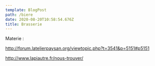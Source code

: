 ```yaml
---
template: BlogPost
path: /biere
date: 2020-08-20T10:58:54.676Z
title: Brasserie
---
```

Materie :

http://forum.latelierpaysan.org/viewtopic.php?t=3541&p=5151#p5151

http://www.lapiautre.fr/nous-trouver/
